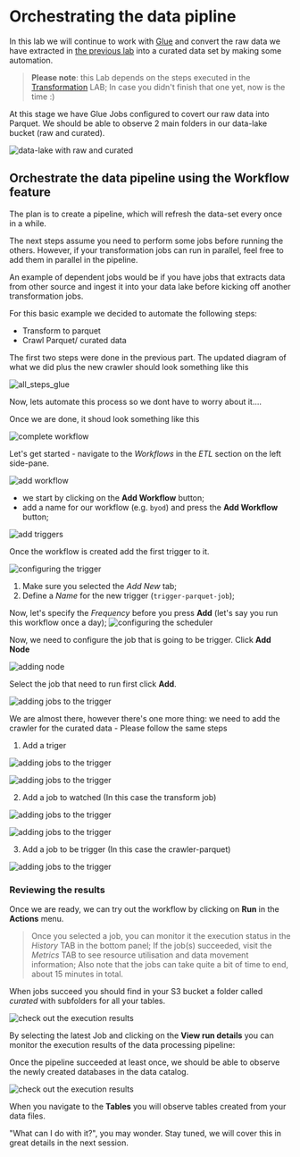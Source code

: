 # Orchestrating the data pipline

In this lab we will continue to work with [Glue](https://aws.amazon.com/glue/) and convert the raw
data we have extracted in [the previous lab](../01_ingestion_with_glue/ingestion_with_glue.md) into a curated data set
by making some automation.

> **Please note**: this Lab depends on the steps executed in the [Transformation](../01_ingestion_with_glue/ingestion_with_glue.md) LAB;
> In case you didn't finish that one yet, now is the time :)

At this stage we have Glue Jobs configured to covert our raw data into Parquet.
We should be able to observe 2 main folders in our data-lake
bucket (raw and curated).

![data-lake with raw and curated](./img/orchestration/s3_raw_and_curated.png)


## Orchestrate the data pipeline using the Workflow feature

The plan is to create a pipeline, which will refresh the data-set every once in a while.

The next steps assume you need to perform some jobs before running the others. However, if your transformation jobs can run in parallel, feel free to add them in parallel in the pipeline.

An example of dependent jobs would be if you have jobs that extracts data from other source and ingest it into your data lake before kicking off another transformation jobs.

For this basic example we decided to automate the following steps:
- Transform to parquet
- Crawl Parquet/ curated data 

The first two steps were done in the previous part. The updated diagram of what we did plus the new crawler should look something like this

![all_steps_glue](./img/orchestration/steps_glue.png)

Now, lets automate this process so we dont have to worry about it....

Once we are done, it shoud look something like this

![complete workflow](./img/orchestration/workflow_complete.png)

Let's get started - navigate to the *Workflows* in the *ETL* section on the left side-pane.

![add workflow](./img/orchestration/wf1.png)

- we start by clicking on the **Add Workflow** button;
- add a name for our workflow (e.g. `byod`) and press the **Add Workflow** button;

![add triggers](./img/orchestration/wf2.png)

Once the workflow is created add the first trigger to it.

![configuring the trigger](./img/orchestration/wf3.png)

1. Make sure you selected the *Add New* tab;
2. Define a *Name* for the new trigger (`trigger-parquet-job`);

Now, let's specify the *Frequency* before you press **Add** (let's say you run this workflow once a day);
![configuring the scheduler](./img/orchestration/wf3-1.png)

Now, we need to configure the job that is going to be trigger. Click **Add Node**

![adding node](./img/orchestration/wf4.png)

Select the job that need to run first click **Add**.

![adding jobs to the trigger](./img/orchestration/wf5.png)

<!--- Now we define the job to be triggered:

![adding jobs to the trigger](./img/orchestration/wf11.png)--->

<!---![adding jobs to the trigger](./img/orchestration/wf12.png)--->

We are almost there, however there's one more thing: we need to add the crawler for the curated data - Please follow the same steps
1. Add a triger

![adding jobs to the trigger](./img/orchestration/wf6.png)

![adding jobs to the trigger](./img/orchestration/wf7.png)

2. Add a job to watched (In this case the transform job)

![adding jobs to the trigger](./img/orchestration/wf8.png)

![adding jobs to the trigger](./img/orchestration/wf9.png)

3. Add a job to be trigger (In this case the crawler-parquet)

![adding jobs to the trigger](./img/orchestration/wf51.png)




### Reviewing the results

<!---If everything went according to the plan, we should see something similar to the
screenshot below (this is just an example):

![final workflow](./img/orchestration/wf-end-result.png)--->

Once we are
ready, we can try out the workflow by clicking on **Run** in the **Actions**
menu.

> Once you selected a job, you can monitor it the execution status in the *History* TAB in the bottom
> panel;
> If the job(s) succeeded, visit the *Metrics* TAB to see resource utilisation
> and data movement information;
> Also note that the jobs can take quite a bit of time to end, about 15 minutes in total.

When jobs succeed you should find in your S3
bucket a folder called *curated* with subfolders for all your tables.

![check out the execution results](./img/orchestration/wf-observe1.png)

By selecting the latest Job and clicking on the **View run details** you can
monitor the execution results of the data processing pipeline:

Once the pipeline succeeded at least once, we should be able to observe the newly
created databases in the data catalog.

![check out the execution results](./img/orchestration/dc-1.png)

When you navigate to the **Tables** you will observe tables created from your data files.

<!---![check out the execution results](./img/orchestration/dc-2.png)--->

"What can I do with it?", you may wonder. Stay tuned, we will cover this in
great details in the next session.

